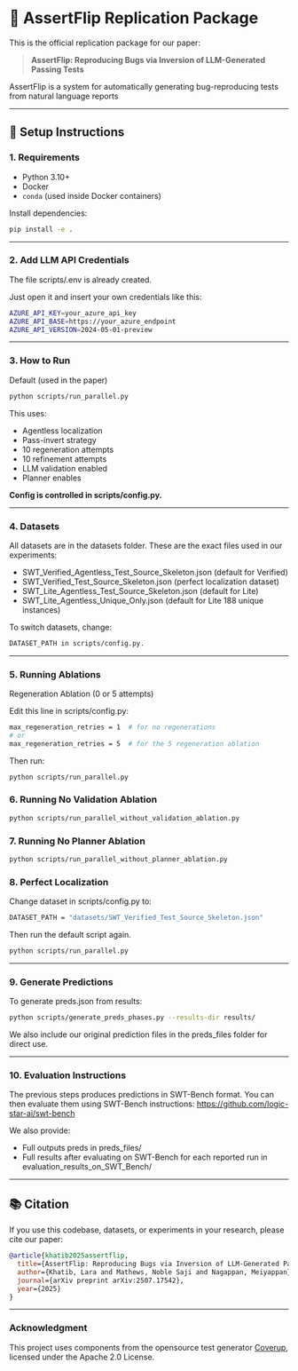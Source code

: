 # 🐛 AssertFlip Replication Package

This is the official replication package for our paper:

> **AssertFlip: Reproducing Bugs via Inversion of LLM-Generated Passing Tests**

AssertFlip is a system for automatically generating bug-reproducing tests from natural language reports

---

## 🔧 Setup Instructions

### 1. Requirements

- Python 3.10+
- Docker
- `conda` (used inside Docker containers)

Install dependencies:

```bash
pip install -e .
```
---

### 2. Add LLM API Credentials

The file scripts/.env is already created.

Just open it and insert your own credentials like this:

```bash
AZURE_API_KEY=your_azure_api_key
AZURE_API_BASE=https://your_azure_endpoint
AZURE_API_VERSION=2024-05-01-preview
```
---

### 3. How to Run

Default (used in the paper)

```bash
python scripts/run_parallel.py
```

This uses:
- Agentless localization
- Pass-invert strategy
- 10 regeneration attempts
- 10 refinement attempts
- LLM validation enabled
- Planner enables

**Config is controlled in scripts/config.py.**

---

### 4. Datasets

All datasets are in the datasets folder. These are the exact files used in our experiments:

- SWT_Verified_Agentless_Test_Source_Skeleton.json (default for Verified)
- SWT_Verified_Test_Source_Skeleton.json (perfect localization dataset)
- SWT_Lite_Agentless_Test_Source_Skeleton.json (default for Lite)
- SWT_Lite_Agentless_Unique_Only.json (default for Lite 188 unique instances)

To switch datasets, change:

```bash
DATASET_PATH in scripts/config.py.
```
---

### 5. Running Ablations

Regeneration Ablation (0 or 5 attempts)

Edit this line in scripts/config.py:

```bash
max_regeneration_retries = 1  # for no regenerations 
# or
max_regeneration_retries = 5  # for the 5 regeneration ablation
```

Then run:

```bash
python scripts/run_parallel.py
```

### 6. Running No Validation Ablation

```bash
python scripts/run_parallel_without_validation_ablation.py
```

### 7. Running No Planner Ablation

```bash
python scripts/run_parallel_without_planner_ablation.py
```

### 8. Perfect Localization

Change dataset in scripts/config.py to:

```bash
DATASET_PATH = "datasets/SWT_Verified_Test_Source_Skeleton.json"
```

Then run the default script again.

```bash
python scripts/run_parallel.py
```
---

### 9. Generate Predictions

To generate preds.json from results:

```bash
python scripts/generate_preds_phases.py --results-dir results/
```

We also include our original prediction files in the preds_files folder for direct use.

---

### 10. Evaluation Instructions

The previous steps produces predictions in SWT-Bench format. You can then evaluate them using SWT-Bench instructions: https://github.com/logic-star-ai/swt-bench

We also provide:

- Full outputs preds in preds_files/
- Full results after evaluating on SWT-Bench for each reported run in evaluation_results_on_SWT_Bench/

---
## 📚 Citation

If you use this codebase, datasets, or experiments in your research, please cite our paper:

```bibtex
@article{khatib2025assertflip,
  title={AssertFlip: Reproducing Bugs via Inversion of LLM-Generated Passing Tests},
  author={Khatib, Lara and Mathews, Noble Saji and Nagappan, Meiyappan},
  journal={arXiv preprint arXiv:2507.17542},
  year={2025}
}
```
---

### Acknowledgment 

This project uses components from the opensource test generator [Coverup](https://github.com/plasma-umass/coverup), licensed under the Apache 2.0 License. 



